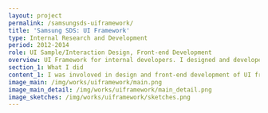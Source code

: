 ```yaml
---
layout: project
permalink: /samsungsds-uiframework/
title: 'Samsung SDS: UI Framework'
type: Internal Research and Development
period: 2012-2014
role: UI Sample/Interaction Design, Front-end Development
overview: UI Framework for internal developers. I designed and developed UI Components with samples and codes.
section_1: What I did
content_1: I was involoved in design and front-end development of UI framework for internal developers in Samsung SDS.<br/><ul><li>UI Componet Design <ul><li>Designed several basic sets of UI components such as button, progressbar, accordion</li><li>Added interactions for the planned UI components (e.g. button-click/hover/with icons, progressbar-direction/different shape/image movement)</li></ul> <li>Front-end Development <ul><li>Extended/Customized jQeury UI library for the planned UI components. (paginator) </li><li>Provide Codes of Javascript with jQuery, Html, and CSS as a template for a quick start</li></ul></ul>
image_main: /img/works/uiframework/main.png
image_main_detail: /img/works/uiframework/main_detail.png
image_sketches: /img/works/uiframework/sketches.png
---
```

